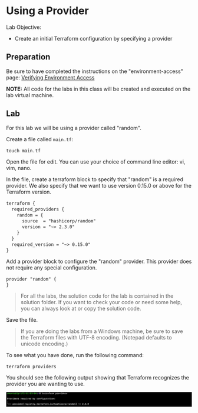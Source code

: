 # Using a Provider

Lab Objective:
- Create an initial Terraform configuration by specifying a provider

## Preparation

Be sure to have completed the instructions on the "environment-access" page: [Verifying Environment Access](../environment-access/environment-access.md)

**NOTE:** All code for the labs in this class will be created and executed on the lab virtual machine.

## Lab

For this lab we will be using a provider called "random".

Create a file called `main.tf`:

```
touch main.tf
```

Open the file for edit.  You can use your choice of command line editor: vi, vim, nano.

In the file, create a terraform block to specify that "random" is a required provider.  We also specify that we want to use version 0.15.0 or above for the Terraform version.

```
terraform {
  required_providers {
    random = {
      source  = "hashicorp/random"
      version = "~> 2.3.0"
    }
  }
  required_version = "~> 0.15.0"
}
```

Add a provider block to configure the "random" provider. This provider does not require any special configuration.

```
provider "random" {
}
```

> For all the labs, the solution code for the lab is contained in the solution folder.  If you want to check your code or need some help, you can always look at or copy the solution code.

Save the file.

>  If you are doing the labs from a Windows machine, be sure to save the Terraform files with UTF-8 encoding. (Notepad defaults to unicode encoding.)

To see what you have done, run the following command:

```
terraform providers
```

You should see the following output showing that Terraform recognizes the provider you are wanting to use.

![Terraform Providers](./images/tf-providers.png "Terraform Providers Output")
